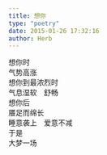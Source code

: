 ```yaml
---  
title: 想你  
type: "poetry"  
date: 2015-01-26 17:32:16  
author: Herb  
---  
```

想你时  
气势高涨  
想你到最浓烈时  
气息湿软　舒畅  
想你后  
餍足而绵长  
睡意袭上　爱意不减  
于是  
大梦一场